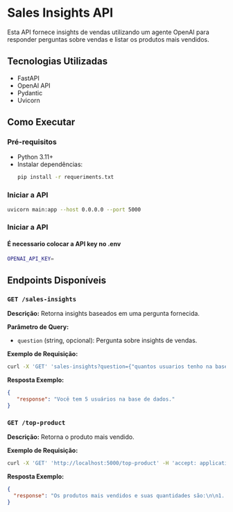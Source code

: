 # Sales Insights API

Esta API fornece insights de vendas utilizando um agente OpenAI para responder perguntas sobre vendas e listar os produtos mais vendidos.

## Tecnologias Utilizadas
- FastAPI
- OpenAI API
- Pydantic
- Uvicorn

## Como Executar

### Pré-requisitos
- Python 3.11+
- Instalar dependências:
  ```bash
  pip install -r requeriments.txt
  ```

### Iniciar a API
```bash
uvicorn main:app --host 0.0.0.0 --port 5000
```
### Iniciar a API
#### É necessario colocar a API key no .env
```bash
OPENAI_API_KEY=
```


## Endpoints Disponíveis

### `GET /sales-insights`
**Descrição:** Retorna insights baseados em uma pergunta fornecida.

**Parâmetro de Query:**
- `question` (string, opcional): Pergunta sobre insights de vendas.

**Exemplo de Requisição:**
```bash
curl -X 'GET' 'sales-insights?question={"quantos usuarios tenho na base"}' -H 'accept: application/json'
```

**Resposta Exemplo:**
```json
{
   "response": "Você tem 5 usuários na base de dados."
}
```

### `GET /top-product`
**Descrição:** Retorna o produto mais vendido.

**Exemplo de Requisição:**
```bash
curl -X 'GET' 'http://localhost:5000/top-product' -H 'accept: application/json'
```

**Resposta Exemplo:**
```json
{
  "response": "Os produtos mais vendidos e suas quantidades são:\n\n1. **Product E** - 39 unidades\n2. **Product A** - 22 unidades\n3. **Product B** - 19 unidades\n4. **Product C** - 18 unidades\n5. **Product D** - 14 unidades"
}
```




